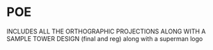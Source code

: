 # POE
INCLUDES ALL THE ORTHOGRAPHIC PROJECTIONS ALONG WITH A SAMPLE TOWER DESIGN (final and reg) 
along with a superman logo

